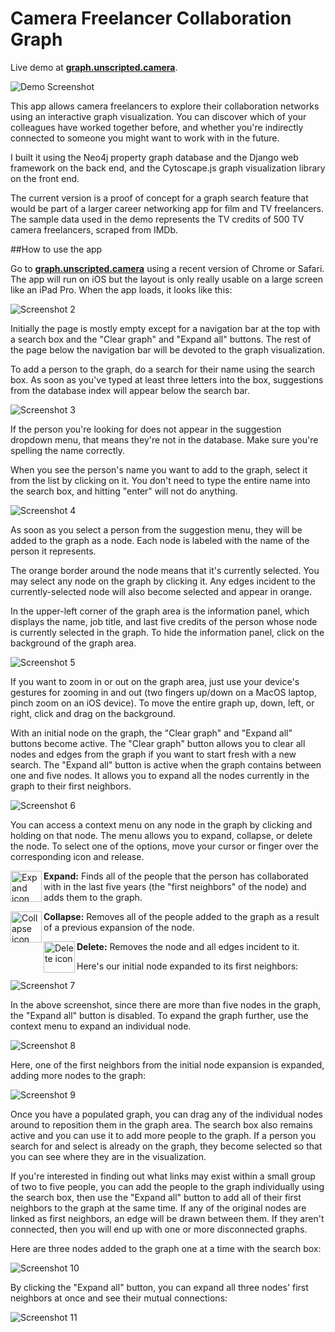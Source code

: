 # Camera Freelancer Collaboration Graph

Live demo at [**graph.unscripted.camera**](https://graph.unscripted.camera).

![Demo Screenshot](https://github.com/derthadams/406_fcg_django/blob/master/images/screenshot_1.jpg)

This app allows camera freelancers to explore their collaboration networks
using an interactive graph visualization. You can discover which of your
colleagues have worked together before, and whether you're indirectly connected 
to someone you might want to work with in the future.

I built it using the Neo4j property graph database and the Django web framework on the back end, and 
the Cytoscape.js graph visualization library on the front end. 

The current version is a proof of concept for a
graph search feature that would be part of a larger career networking app for film and TV 
freelancers. The sample data used in the 
demo represents the TV credits of 500 TV camera freelancers, scraped from IMDb.

##How to use the app

Go to [**graph.unscripted.camera**](https://graph.unscripted.camera) using a recent version of Chrome or Safari. The app will run on iOS but the layout is only really usable on a large screen like an iPad Pro. When the app loads, it looks like this:

![Screenshot 2](https://github.com/derthadams/406_fcg_django/blob/master/images/screenshot_2.jpg)

Initially the page is mostly empty except for a navigation bar at the top with a search box and the "Clear graph" and "Expand all" buttons. The rest of the page below the navigation bar will be devoted to the graph visualization.

To add a person to the graph, do a search for their name using the search box. As soon as you've typed at least three letters into the box, suggestions from the database index will appear below the search bar.

![Screenshot 3](https://github.com/derthadams/406_fcg_django/blob/master/images/screenshot_3.jpg)

If the person you're looking for does not appear in the suggestion dropdown menu, that means they're not in the database. Make sure you're spelling the name correctly.

When you see the person's name you want to add to the graph, select it from the list by clicking on it. You don't need to type the entire name into the search box, and hitting "enter" will not do anything.

![Screenshot 4](https://github.com/derthadams/406_fcg_django/blob/master/images/screenshot_4.jpg)

As soon as you select a person from the suggestion menu, they will be added to the graph as a node. Each node is labeled with the name of the person it represents.

The orange border around the node means that it's currently selected. You may select any node on the graph by clicking it. Any edges incident to the currently-selected node will also become selected and appear in orange.

In the upper-left corner of the graph area is the information panel, which displays the name, job title, and last five credits of the person whose node is currently selected in the graph. To hide the information panel, click on the background of the graph area.

![Screenshot 5](https://github.com/derthadams/406_fcg_django/blob/master/images/screenshot_5.jpg)

If you want to zoom in or out on the graph area, just use your device's gestures for zooming in and out (two fingers up/down on a MacOS laptop, pinch zoom on an iOS device). To move the entire graph up, down, left, or right, click and drag on the background.

With an initial node on the graph, the "Clear graph" and "Expand all" buttons become active. The "Clear graph" button allows you to clear all nodes and edges from the graph if you want to start fresh with a new search. The "Expand all" button is active when the graph contains between one and five nodes. It allows you to expand all the nodes currently in the graph to their first neighbors.

![Screenshot 6](https://github.com/derthadams/406_fcg_django/blob/master/images/screenshot_6.jpg)

You can access a context menu on any node in the graph by clicking and holding on that node. The menu allows you to expand, collapse, or delete the node. To select one of the options, move your cursor or finger over the corresponding icon and release.

<img align="left" width="50" height="50" src="https://github.com/derthadams/406_fcg_django/blob/master/images/expanded_sm.png" alt="Expand icon"> 

**Expand:** Finds all of the people that the person has collaborated with in the last five years (the "first neighbors" of the node) and adds them to the graph.

<img align="left" width="50" height="50" src="https://github.com/derthadams/406_fcg_django/blob/master/images/node_collapse_sm.png" alt="Collapse icon"> 

**Collapse:** Removes all of the people added to the graph as a result of a previous expansion of the node.

<img align="left" width="50" height="50" src="https://github.com/derthadams/406_fcg_django/blob/master/images/delete_sm.png" alt="Delete icon"> 

**Delete:** Removes the node and all edges incident to it.

Here's our initial node expanded to its first neighbors:

![Screenshot 7](https://github.com/derthadams/406_fcg_django/blob/master/images/screenshot_7.jpg)

In the above screenshot, since there are more than five nodes in the graph, the "Expand all" button is disabled. To expand the graph further, use the context menu to expand an individual node.

![Screenshot 8](https://github.com/derthadams/406_fcg_django/blob/master/images/screenshot_8.jpg)

Here, one of the first neighbors from the initial node expansion is expanded, adding more nodes to the graph:

![Screenshot 9](https://github.com/derthadams/406_fcg_django/blob/master/images/screenshot_9.jpg)

Once you have a populated graph, you can drag any of the individual nodes around to reposition them in the graph area. The search box also remains active and you can use it to add more people to the graph. If a person you search for and select is already on the graph, they become selected so that you can see where they are in the visualization.

If you're interested in finding out what links may exist within a small group of two to five people, you can add the people to the graph individually using the search box, then use the "Expand all" button to add all of their first neighbors to the graph at the same time. If any of the original nodes are linked as first neighbors, an edge will be drawn between them. If they aren't connected, then you will end up with one or more disconnected graphs.

Here are three nodes added to the graph one at a time with the search box:

![Screenshot 10](https://github.com/derthadams/406_fcg_django/blob/master/images/screenshot_10.jpg)

By clicking the "Expand all" button, you can expand all three nodes' first neighbors at once and see their mutual connections:

![Screenshot 11](https://github.com/derthadams/406_fcg_django/blob/master/images/screenshot_11.jpg)